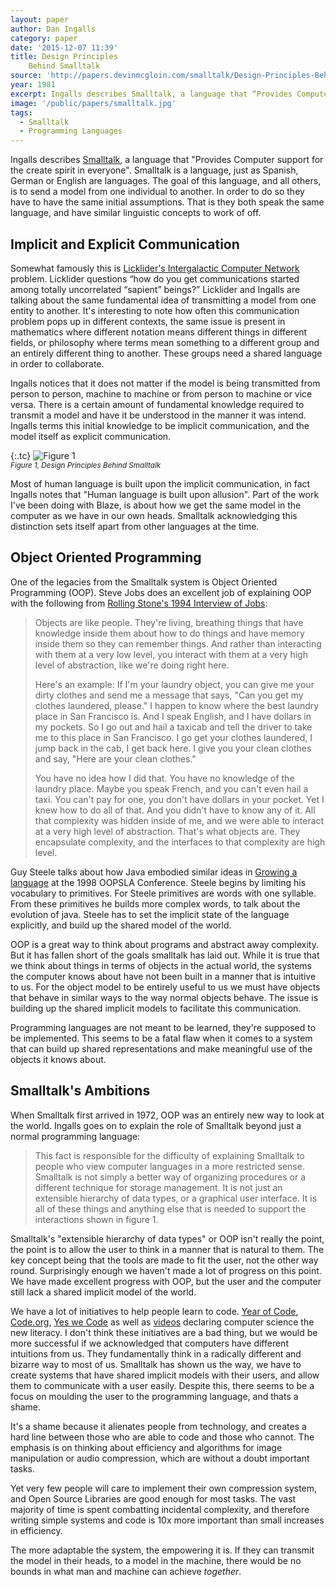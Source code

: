 ```yaml
---
layout: paper
author: Dan Ingalls
category: paper
date: '2015-12-07 11:39'
title: Design Principles
    Behind Smalltalk
source: 'http://papers.devinmcgloin.com/smalltalk/Design-Principles-Behind-Smalltalk.pdf'
year: 1981
excerpt: Ingalls describes Smalltalk, a language that “Provides Computer support for the create spirit in everyone”. I love how the paper starts off with the describing the purpose of a language as communicating models between the user to the compuer, the goal is to develop an expressive yet simple language that that empowers its users. Ingalls goes over 17 principles that all languges ought to follow.
image: '/public/papers/smalltalk.jpg'
tags:
  - Smalltalk
  - Programming Languages
---
```


Ingalls describes [Smalltalk][2], a language that "Provides Computer support for
the create spirit in everyone". Smalltalk is a language, just as Spanish, German
or English are languages. The goal of this language, and all others, is to send
a model from one individual to another. In order to do so they have to have the
same initial assumptions. That is they both speak the same language, and have
similar linguistic concepts to work of off.

## Implicit and Explicit Communication

Somewhat famously this is [Licklider's Intergalactic Computer Network][3]
problem. Licklider questions “how do you get communications started among
totally uncorrelated “sapient” beings?” Licklider and Ingalls are talking about
the same fundamental idea of transmitting a model from one entity to another.
It's interesting to note how often this communication problem pops up in
different contexts, the same issue is present in mathematics where different
notation means different things in different fields, or philosophy where terms
mean something to a different group and an entirely different thing to another.
These groups need a shared language in order to collaborate.

Ingalls notices that it does not matter if the model is being transmitted from
person to person, machine to machine or from person to machine or vice versa.
There is a certain amount of fundamental knowledge required to transmit a model
and have it be understood in the manner it was intend. Ingalls terms this
initial knowledge to be implicit communication, and the model itself as explicit
communication.

{:.tc}
![Figure 1][Forms of Communication]
<br><small>*Figure 1, Design Principles Behind Smalltalk*</small>

Most of human language is built upon the implicit communication, in fact Ingalls
notes that "Human language is built upon allusion". Part of the work I've been
doing with Blaze, is about how we get the same model in the computer as we have
in our own heads. Smalltalk acknowledging this distinction sets itself apart
from other languages at the time.

## Object Oriented Programming

One of the legacies from the Smalltalk system is Object Oriented Programming
(OOP). Steve Jobs does an excellent job of explaining OOP with the following
from [Rolling Stone's 1994 Interview of Jobs][4]:

>Objects are like people. They're living, breathing things that have knowledge inside them about how to do things and have memory inside them so they can remember things. And rather than interacting with them at a very low level, you interact with them at a very high level of abstraction, like we're doing right here.
>
>Here's an example: If I'm your laundry object, you can give me your dirty clothes and send me a message that says, "Can you get my clothes laundered, please." I happen to know where the best laundry place in San Francisco is. And I speak English, and I have dollars in my pockets. So I go out and hail a taxicab and tell the driver to take me to this place in San Francisco. I go get your clothes laundered, I jump back in the cab, I get back here. I give you your clean clothes and say, "Here are your clean clothes."
>
>You have no idea how I did that. You have no knowledge of the laundry place. Maybe you speak French, and you can't even hail a taxi. You can't pay for one, you don't have dollars in your pocket. Yet I knew how to do all of that. And you didn't have to know any of it. All that complexity was hidden inside of me, and we were able to interact at a very high level of abstraction. That's what objects are. They encapsulate complexity, and the interfaces to that complexity are high level.

Guy Steele talks about how Java embodied similar ideas in [Growing a
language][5] at the 1998 OOPSLA Conference. Steele begins by limiting his
vocabulary to primitives. For Steele primitives are words with one syllable.
From these primitives he builds more complex words, to talk about the evolution
of java. Steele has to set the implicit state of the language explicitly, and
build up the shared model of the world.

OOP is a great way to think about programs and abstract away complexity. But it
has fallen short of the goals smalltalk has laid out. While it is true that we
think about things in terms of objects in the actual world, the systems the
computer knows about have not been built in a manner that is intuitive to us.
For the object model to be entirely useful to us we must have objects that
behave in similar ways to the way normal objects behave. The issue is building
up the shared implicit models to facilitate this communication.

Programming languages are not meant to be learned, they're supposed to be
implemented. This seems to be a fatal flaw when it comes to a system that can
build up shared representations and make meaningful use of the objects it knows
about.

## Smalltalk's Ambitions

When Smalltalk first arrived in 1972, OOP was an entirely new way to look at the
world. Ingalls goes on to explain the role of Smalltalk beyond just a normal
programming language:

> This fact is responsible for the difficulty of explaining Smalltalk to people who view computer languages in a more restricted sense. Smalltalk is not simply a better way of organizing procedures or a different technique for storage management. It is not just an extensible hierarchy of data types, or a graphical user interface. It is all of these things and anything else that is needed to support the interactions shown in figure 1.

Smalltalk's "extensible hierarchy of data types" or OOP isn't really the point,
the point is to allow the user to think in a manner that is natural to them. The
key concept being that the tools are made to fit the user, not the other way
round. Surprisingly enough we haven't made a lot of progress on this point. We
have made excellent progress with OOP, but the user and the computer still lack
a shared implicit model of the world.

We have a lot of initiatives to help people learn to code. [Year of Code][6],
[Code.org][7], [Yes we Code][8] as well as [videos][9] declaring computer
science the new literacy. I don't think these initiatives are a bad thing, but
we would be more successful if we acknowledged that computers have different
intuitions from us. They fundamentally think in a radically different and
bizarre way to most of us. Smalltalk has shown us the way, we have to create
systems that have shared implicit models with their users, and allow them to
communicate with a user easily. Despite this, there seems to be a focus on
moulding the user to the programming language, and thats a shame.

It's a shame because it alienates people from technology, and creates a hard
line between those who are able to code and those who cannot. The emphasis is on
thinking about efficiency and algorithms for image manipulation or audio
compression, which are without a doubt important tasks.

Yet very few people will care to implement their own compression system, and
Open Source Libraries are good enough for most tasks. The vast majority of time
is spent combatting incidental complexity, and therefore writing simple systems
and code is 10x more important than small increases in efficiency.

The more adaptable the system, the empowering it is. If they can transmit the
model in their heads, to a model in the machine, there would be no bounds in
what man and machine can achieve *together*.



[1]: http://papers.devinmcgloin.com/smalltalk/Design-Principles-Behind-Smalltalk.pdf
[2]: https://en.wikipedia.org/wiki/Smalltalk
[3]: http://papers.devinmcgloin.com/comp_sci_fundamentals_and_history/Licklider-IntergalacticNetwork.pdf
[4]: http://www.rollingstone.com/culture/news/steve-jobs-in-1994-the-rolling-stone-interview-20110117
[5]: https://www.youtube.com/watch?v=_ahvzDzKdB0&ab_channel=BillPugh
[Forms of Communication]: /public/ingalls-design-principles-behind-smalltalk/forms-of-communication.jpg
[6]: http://www.yearofcode.org/
[7]: https://code.org
[8]: http://www.yeswecode.org
[9]: https://www.youtube.com/watch?v=MwLXrN0Yguk&ab_channel=Code.org
